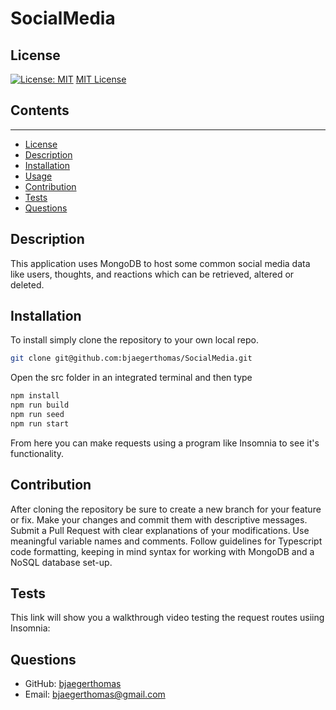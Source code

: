 # SocialMedia

  ## License
  [![License: MIT](https://img.shields.io/badge/License-MIT-yellow.svg)](https://opensource.org/licenses/MIT)
  [MIT License](https://opensource.org/licenses/MIT)

  ## Contents
  ---------
  - [License](#license)
  - [Description](#description)
  - [Installation](#installation)
  - [Usage](#usage)
  - [Contribution](#contribution)
  - [Tests](#tests)
  - [Questions](#questions)

  ## Description
  This application uses MongoDB to host some common social media data like users, thoughts, and reactions which can be retrieved, altered or deleted.

  ## Installation
  To install simply clone the repository to your own local repo.

  ```bash
  git clone git@github.com:bjaegerthomas/SocialMedia.git
  ```

  Open the src folder in an integrated terminal and then type

  ```bash
  npm install
  npm run build
  npm run seed
  npm run start
  ```

  From here you can make requests using a program like Insomnia to see it's functionality.

  ## Contribution
  After cloning the repository be sure to create a new branch for your feature or fix.
  Make your changes and commit them with descriptive messages.
  Submit a Pull Request with clear explanations of your modifications.
  Use meaningful variable names and comments.
  Follow guidelines for Typescript code formatting, keeping in mind syntax for working with MongoDB and a NoSQL database set-up.

  ## Tests
  This link will show you a walkthrough video testing the request routes usiing Insomnia:
  

  ## Questions
  - GitHub: [bjaegerthomas](https://github.com/bjaegerthomas)
  - Email: bjaegerthomas@gmail.com